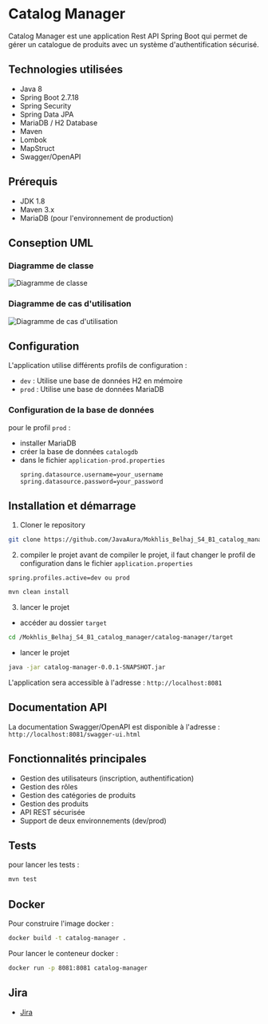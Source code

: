 # Catalog Manager

Catalog Manager est une application Rest API Spring Boot qui permet de gérer un catalogue de produits avec un système d'authentification sécurisé.

## Technologies utilisées

- Java 8
- Spring Boot 2.7.18
- Spring Security
- Spring Data JPA
- MariaDB / H2 Database
- Maven
- Lombok
- MapStruct
- Swagger/OpenAPI

## Prérequis

- JDK 1.8
- Maven 3.x
- MariaDB (pour l'environnement de production)

## Conseption UML

### Diagramme de classe
![Diagramme de classe]([src/main/resources/UML.png](https://github.com/JavaAura/Mokhlis_Belhaj_S4_B1_catalog_manager/blob/main/UML/class_diagram.png?raw=true))

### Diagramme de cas d'utilisation
![Diagramme de cas d'utilisation]([src/main/resources/UseCaseDiagram.png](https://github.com/JavaAura/Mokhlis_Belhaj_S4_B1_catalog_manager/blob/main/UML/use-case-diagram.png?raw=true))

## Configuration

L'application utilise différents profils de configuration :

- `dev` : Utilise une base de données H2 en mémoire
- `prod` : Utilise une base de données MariaDB

### Configuration de la base de données

pour le profil `prod` :

- installer MariaDB
- créer la base de données `catalogdb`
- dans le fichier `application-prod.properties`
  ```properties
  spring.datasource.username=your_username
  spring.datasource.password=your_password
  ```
  

## Installation et démarrage

1. Cloner le repository
```bash
git clone https://github.com/JavaAura/Mokhlis_Belhaj_S4_B1_catalog_manager
```	

2. compiler le projet
avant de compiler le projet, il faut changer le profil de configuration dans le fichier `application.properties`
```properties
spring.profiles.active=dev ou prod
```
```bash
mvn clean install
```
3. lancer le projet
- accéder au dossier `target`
```bash
cd /Mokhlis_Belhaj_S4_B1_catalog_manager/catalog-manager/target
```
- lancer le projet
```bash
java -jar catalog-manager-0.0.1-SNAPSHOT.jar 
```


L'application sera accessible à l'adresse : `http://localhost:8081`

## Documentation API

La documentation Swagger/OpenAPI est disponible à l'adresse :
`http://localhost:8081/swagger-ui.html`

## Fonctionnalités principales

- Gestion des utilisateurs (inscription, authentification)
- Gestion des rôles
- Gestion des catégories de produits
- Gestion des produits
- API REST sécurisée
- Support de deux environnements (dev/prod)

## Tests
pour lancer les tests :
```bash
mvn test
```
## Docker

Pour construire l'image docker :
```bash
docker build -t catalog-manager .
```

Pour lancer le conteneur docker :
```bash
docker run -p 8081:8081 catalog-manager
```


## Jira

- [Jira](https://belhajmokhlis.atlassian.net/jira/software/projects/CM/boards/237)





